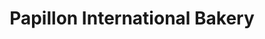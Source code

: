 ---
title: "Papillon International Bakery"
url: /los-angeles/papillon-international-bakery/
shop: bakery
---